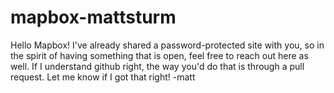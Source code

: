 # mapbox-mattsturm
Hello Mapbox! 
I've already shared a password-protected site with you, so in the spirit of having something that is open, feel free to reach out here as well.
If I understand github right, the way you'd do that is through a pull request. Let me know if I got that right!
-matt
